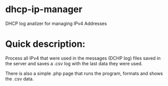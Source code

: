 # dhcp-ip-manager
DHCP log analizer for managing IPv4 Addresses

# Quick description:
Process all IPv4 that were used in the messages (DCHP log) files saved in the server and saves a .csv log with the last data they were used. 

There is also a simple .php page that runs the program, formats and shows the .csv data. 
